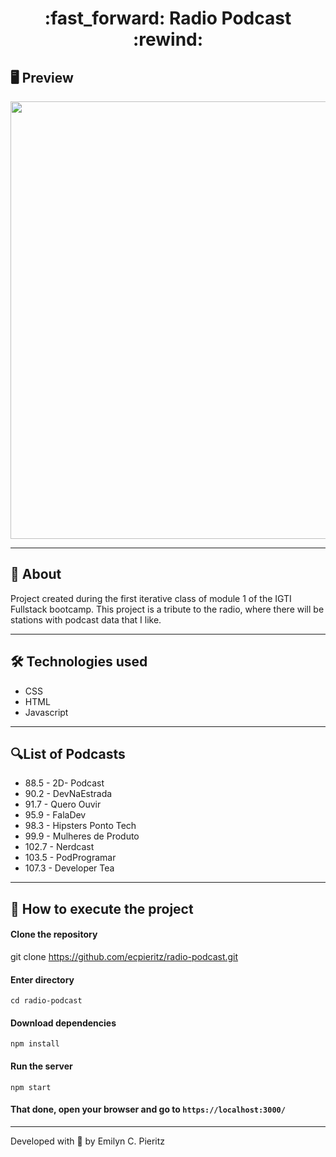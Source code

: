 <h1 align = "center"> :fast_forward: Radio Podcast :rewind: </h1>

## 🖥 Preview
<p align = "center">
  <img src = "https://raw.githubusercontent.com/ecpieritz/radio-podcast/master/img/radio-podcast-print.jpg" width = "700">
</p>

---

## 📖 About
Project created during the first iterative class of module 1 of the IGTI Fullstack bootcamp.
This project is a tribute to the radio, where there will be stations with podcast data that I like.

---

## 🛠 Technologies used
- CSS
- HTML
- Javascript

---

## 🔍List of Podcasts
- 88.5 - 2D-  Podcast
- 90.2 - DevNaEstrada
- 91.7 - Quero Ouvir
- 95.9 - FalaDev
- 98.3 - Hipsters Ponto Tech
- 99.9 - Mulheres de Produto
- 102.7 - Nerdcast
- 103.5 - PodProgramar
- 107.3 - Developer Tea

---

## 🚀 How to execute the project
#### Clone the repository
git clone https://github.com/ecpieritz/radio-podcast.git

#### Enter directory
`cd radio-podcast`

#### Download dependencies
`npm install`

#### Run the server
`npm start`

#### That done, open your browser and go to `https://localhost:3000/`

---
Developed with 💙 by Emilyn C. Pieritz
